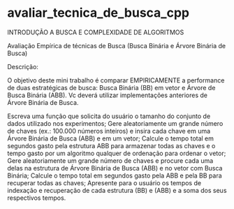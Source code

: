 # avaliar_tecnica_de_busca_cpp
INTRODUÇÃO A BUSCA E COMPLEXIDADE DE ALGORITMOS

Avaliação Empírica de técnicas de Busca (Busca Binária e Árvore Binária de Busca)

Descrição:

O objetivo deste mini trabalho é comparar EMPIRICAMENTE a performance de duas estratégicas de busca: Busca Binária (BB) em vetor e Árvore de Busca Binária (ABB). Vc deverá utilizar implementações anteriores de Árvore Binária de Busca.

 Escreva uma função que solicita do usuário o tamanho do conjunto de dados utilizado nos experimentos;
 Gere aleatoriamente um grande número de chaves (ex.: 100.000 números inteiros) e insira cada chave em uma Árvore Binária de Busca (ABB) e em um vetor;
 Calcule o tempo total em segundos gasto pela estrutura ABB para armazenar todas as chaves e o tempo gasto por um algoritmo qualquer de ordenação para ordenar o vetor;
 Gere aleatoriamente um grande número de chaves e procure cada uma delas na estrutura de Árvore Binária de Busca (ABB) e no vetor com Busca Binária;
 Calcule o tempo total em segundos gasto pela ABB e pela BB para recuperar todas as chaves;
 Apresente para o usuário os tempos de indexação e recuperação de cada estrutura (BB) e (ABB) e a soma dos seus respectivos tempos.
